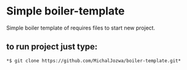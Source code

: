 # Simple boiler-template
Simple boiler template of requires files to start new project.

## to run project just type:
```
*$ git clone https://github.com/MichalJozwa/boiler-template.git*
```